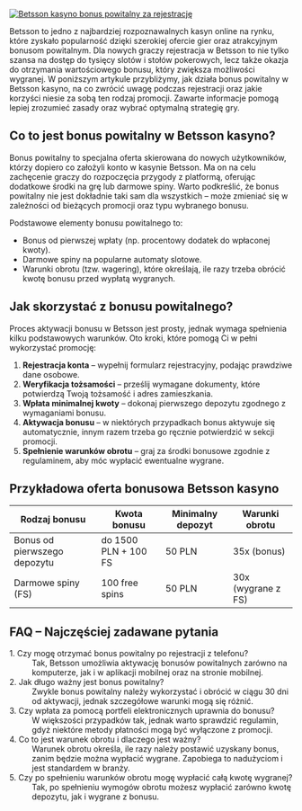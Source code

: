 [![Betsson kasyno bonus powitalny za rejestrację](https://123-caf.pages.dev/gitsignup.png)](https://vrmoo.ru/Bt82HjjY)

<div>     <p>Betsson to jedno z najbardziej rozpoznawalnych kasyn online na rynku, które zyskało popularność dzięki szerokiej ofercie gier oraz atrakcyjnym bonusom powitalnym. Dla nowych graczy rejestracja w Betsson to nie tylko szansa na dostęp do tysięcy slotów i stołów pokerowych, lecz także okazja do otrzymania wartościowego bonusu, który zwiększa możliwości wygranej. W poniższym artykule przybliżymy, jak działa bonus powitalny w Betsson kasyno, na co zwrócić uwagę podczas rejestracji oraz jakie korzyści niesie za sobą ten rodzaj promocji. Zawarte informacje pomogą lepiej zrozumieć zasady oraz wybrać optymalną strategię gry.</p>        <h2>Co to jest bonus powitalny w Betsson kasyno?</h2>     <p>Bonus powitalny to specjalna oferta skierowana do nowych użytkowników, którzy dopiero co założyli konto w kasynie Betsson. Ma on na celu zachęcenie graczy do rozpoczęcia przygody z platformą, oferując dodatkowe środki na grę lub darmowe spiny. Warto podkreślić, że bonus powitalny nie jest dokładnie taki sam dla wszystkich – może zmieniać się w zależności od bieżących promocji oraz typu wybranego bonusu.</p>     <p>Podstawowe elementy bonusu powitalnego to:</p>     <ul>       <li>Bonus od pierwszej wpłaty (np. procentowy dodatek do wpłaconej kwoty).</li>       <li>Darmowe spiny na popularne automaty slotowe.</li>       <li>Warunki obrotu (tzw. wagering), które określają, ile razy trzeba obrócić kwotę bonusu przed wypłatą wygranych.</li>     </ul>        <h2>Jak skorzystać z bonusu powitalnego?</h2>     <p>Proces aktywacji bonusu w Betsson jest prosty, jednak wymaga spełnienia kilku podstawowych warunków. Oto kroki, które pomogą Ci w pełni wykorzystać promocję:</p>     <ol>       <li><strong>Rejestracja konta</strong> – wypełnij formularz rejestracyjny, podając prawdziwe dane osobowe.</li>       <li><strong>Weryfikacja tożsamości</strong> – prześlij wymagane dokumenty, które potwierdzą Twoją tożsamość i adres zamieszkania.</li>       <li><strong>Wpłata minimalnej kwoty</strong> – dokonaj pierwszego depozytu zgodnego z wymaganiami bonusu.</li>       <li><strong>Aktywacja bonusu</strong> – w niektórych przypadkach bonus aktywuje się automatycznie, innym razem trzeba go ręcznie potwierdzić w sekcji promocji.</li>       <li><strong>Spełnienie warunków obrotu</strong> – graj za środki bonusowe zgodnie z regulaminem, aby móc wypłacić ewentualne wygrane.</li>     </ol>        <h2>Przykładowa oferta bonusowa Betsson kasyno</h2>     <table>       <thead>         <tr>           <th>Rodzaj bonusu</th>           <th>Kwota bonusu</th>           <th>Minimalny depozyt</th>           <th>Warunki obrotu</th>         </tr>       </thead>       <tbody>         <tr>           <td>Bonus od pierwszego depozytu</td>           <td>do 1500 PLN + 100 FS</td>           <td>50 PLN</td>           <td>35x (bonus)</td>         </tr>         <tr>           <td>Darmowe spiny (FS)</td>           <td>100 free spins</td>           <td>50 PLN</td>           <td>30x (wygrane z FS)</td>         </tr>       </tbody>     </table>        <h2>FAQ – Najczęściej zadawane pytania</h2>     <dl>       <dt>1. Czy mogę otrzymać bonus powitalny po rejestracji z telefonu?</dt>       <dd>Tak, Betsson umożliwia aktywację bonusów powitalnych zarówno na komputerze, jak i w aplikacji mobilnej oraz na stronie mobilnej.</dd>          <dt>2. Jak długo ważny jest bonus powitalny?</dt>       <dd>Zwykle bonus powitalny należy wykorzystać i obrócić w ciągu 30 dni od aktywacji, jednak szczegółowe warunki mogą się różnić.</dd>          <dt>3. Czy wpłata za pomocą portfeli elektronicznych uprawnia do bonusu?</dt>       <dd>W większości przypadków tak, jednak warto sprawdzić regulamin, gdyż niektóre metody płatności mogą być wyłączone z promocji.</dd>          <dt>4. Co to jest warunek obrotu i dlaczego jest ważny?</dt>       <dd>Warunek obrotu określa, ile razy należy postawić uzyskany bonus, zanim będzie można wypłacić wygrane. Zapobiega to nadużyciom i jest standardem w branży.</dd>          <dt>5. Czy po spełnieniu warunków obrotu mogę wypłacić całą kwotę wygranej?</dt>       <dd>Tak, po spełnieniu wymogów obrotu możesz wypłacić zarówno kwotę depozytu, jak i wygrane z bonusu.</dd>     </dl>   </div>